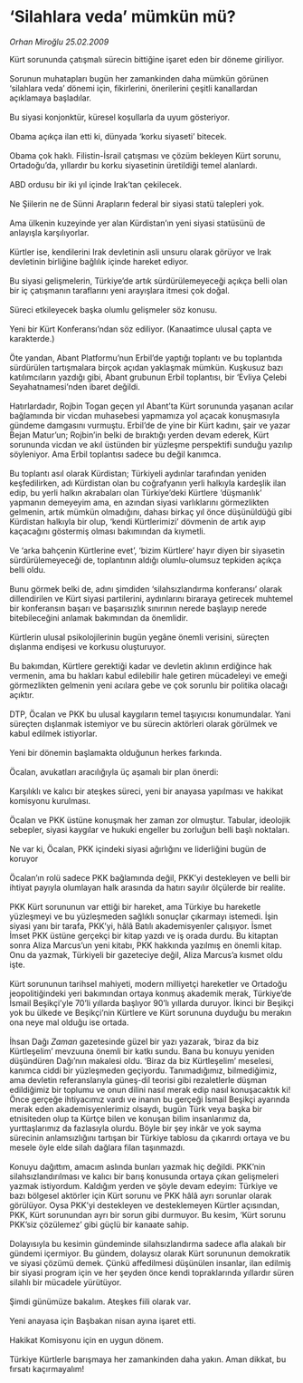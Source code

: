 # ‘Silahlara veda’ mümkün mü?

*Orhan Miroğlu 25.02.2009*

<div class="taraf_structure_2col_1zq">
<div class="margen_n">



 <p>Kürt sorununda çatışmalı sürecin bittiğine işaret eden bir döneme giriliyor. <br/><br/>Sorunun muhatapları bugün her zamankinden daha mümkün görünen ‘silahlara veda’ dönemi için, fikirlerini, önerilerini çeşitli kanallardan açıklamaya başladılar. <br/><br/>Bu siyasi konjonktür, küresel koşullarla da uyum gösteriyor. <br/><br/>Obama açıkça ilan etti ki, dünyada ‘korku siyaseti’ bitecek. <br/><br/>Obama çok haklı. Filistin-İsrail çatışması ve çözüm bekleyen Kürt sorunu, Ortadoğu’da, yıllardır bu korku siyasetinin üretildiği temel alanlardı. <br/><br/>ABD ordusu bir iki yıl içinde Irak’tan çekilecek. <br/><br/>Ne Şiilerin ne de Sünni Arapların federal bir siyasi statü talepleri yok. <br/><br/>Ama ülkenin kuzeyinde yer alan Kürdistan’ın yeni siyasi statüsünü de anlayışla karşılıyorlar. <br/><br/>Kürtler ise, kendilerini Irak devletinin asli unsuru olarak görüyor ve Irak devletinin birliğine bağlılık içinde hareket ediyor. <br/><br/>Bu siyasi gelişmelerin, Türkiye’de artık sürdürülemeyeceği açıkça belli olan bir iç çatışmanın taraflarını yeni arayışlara itmesi çok doğal. <br/><br/>Süreci etkileyecek başka olumlu gelişmeler söz konusu. <br/><br/>Yeni bir Kürt Konferansı’ndan söz ediliyor. (Kanaatimce ulusal çapta ve karakterde.) <br/><br/>Öte yandan, Abant Platformu’nun Erbil’de yaptığı toplantı ve bu toplantıda sürdürülen tartışmalara birçok açıdan yaklaşmak mümkün. Kuşkusuz bazı katılımcıların yazdığı gibi, Abant grubunun Erbil toplantısı, bir ‘Evliya Çelebi Seyahatnamesi’nden ibaret değildi. <br/><br/>Hatırlardadır, Rojbin Togan geçen yıl Abant’ta Kürt sorununda yaşanan acılar bağlamında bir vicdan muhasebesi yapmamıza yol açacak konuşmasıyla gündeme damgasını vurmuştu. Erbil’de de yine bir Kürt kadını, şair ve yazar Bejan Matur’un; Rojbin’in belki de bıraktığı yerden devam ederek, Kürt sorununda vicdan ve akıl üstünden bir yüzleşme perspektifi sunduğu yazılıp söyleniyor. Ama Erbil toplantısı sadece bu değil kanımca. <br/><br/>Bu toplantı asıl olarak Kürdistan; Türkiyeli aydınlar tarafından yeniden keşfedilirken, adı Kürdistan olan bu coğrafyanın yerli halkıyla kardeşlik ilan edip, bu yerli halkın akrabaları olan Türkiye’deki Kürtlere ‘düşmanlık’ yapmanın demeyeyim ama, en azından siyasi varlıklarını görmezlikten gelmenin, artık mümkün olmadığını, dahası birkaç yıl önce düşünüldüğü gibi Kürdistan halkıyla bir olup, ‘kendi Kürtlerimizi’ dövmenin de artık ayıp kaçacağını göstermiş olması bakımından da kıymetli. <br/><br/>Ve ‘arka bahçenin Kürtlerine evet’, ‘bizim Kürtlere’ hayır diyen bir siyasetin sürdürülemeyeceği de, toplantının aldığı olumlu-olumsuz tepkiden açıkça belli oldu. <br/><br/>Bunu görmek belki de, adını şimdiden ‘silahsızlandırma konferansı’ olarak dillendirilen ve Kürt siyasi partilerini, aydınlarını biraraya getirecek muhtemel bir konferansın başarı ve başarısızlık sınırının nerede başlayıp nerede bitebileceğini anlamak bakımından da önemlidir. <br/><br/>Kürtlerin ulusal psikolojilerinin bugün yegâne önemli verisini, süreçten dışlanma endişesi ve korkusu oluşturuyor. <br/><br/>Bu bakımdan, Kürtlere gerektiği kadar ve devletin aklının erdiğince hak vermenin, ama bu hakları kabul edilebilir hale getiren mücadeleyi ve emeği görmezlikten gelmenin yeni acılara gebe ve çok sorunlu bir politika olacağı açıktır. <br/><br/>DTP, Öcalan ve PKK bu ulusal kaygıların temel taşıyıcısı konumundalar. Yani süreçten dışlanmak istemiyor ve bu sürecin aktörleri olarak görülmek ve kabul edilmek istiyorlar. <br/><br/>Yeni bir dönemin başlamakta olduğunun herkes farkında. <br/><br/>Öcalan, avukatları aracılığıyla üç aşamalı bir plan önerdi: <br/><br/>Karşılıklı ve kalıcı bir ateşkes süreci, yeni bir anayasa yapılması ve hakikat komisyonu kurulması. <br/><br/>Öcalan ve PKK üstüne konuşmak her zaman zor olmuştur. Tabular, ideolojik sebepler, siyasi kaygılar ve hukuki engeller bu zorluğun belli başlı noktaları. <br/><br/>Ne var ki, Öcalan, PKK içindeki siyasi ağırlığını ve liderliğini bugün de koruyor <br/><br/>Öcalan’ın rolü sadece PKK bağlamında değil, PKK’yi destekleyen ve belli bir ihtiyat payıyla olumlayan halk arasında da hatırı sayılır ölçülerde bir realite. <br/><br/>PKK Kürt sorununun var ettiği bir hareket, ama Türkiye bu hareketle yüzleşmeyi ve bu yüzleşmeden sağlıklı sonuçlar çıkarmayı istemedi. İşin siyasi yanı bir tarafa, PKK’yi, hâlâ Batılı akademisyenler çalışıyor. İsmet İmset PKK üstüne gerçekçi bir kitap yazdı ve iş orada durdu. Bu kitaptan sonra Aliza Marcus’un yeni kitabı, PKK hakkında yazılmış en önemli kitap. Onu da yazmak, Türkiyeli bir gazeteciye değil, Aliza Marcus’a kısmet oldu işte. <br/><br/>Kürt sorununun tarihsel mahiyeti, modern milliyetçi hareketler ve Ortadoğu jeopolitiğindeki yeri bakımından ortaya konmuş akademik merak, Türkiye’de İsmail Beşikçi’yle 70’li yıllarda başlıyor 90’lı yıllarda duruyor. İkinci bir Beşikçi yok bu ülkede ve Beşikçi’nin Kürtlere ve Kürt sorununa duyduğu bu merakın ona neye mal olduğu ise ortada. <br/><br/>İhsan Dağı <i>Zaman</i> gazetesinde güzel bir yazı yazarak, ‘biraz da biz Kürtleşelim’ mevzuuna önemli bir katkı sundu. Bana bu konuyu yeniden düşündüren Dağı’nın makalesi oldu. ‘Biraz da biz Kürtleşelim’ meselesi, kanımca ciddi bir yüzleşmeden geçiyordu. Tanımadığımız, bilmediğimiz, ama devletin referanslarıyla güneş-dil teorisi gibi rezaletlerle düşman edildiğimiz bir toplumu ve onun dilini nasıl merak edip nasıl konuşacaktık ki! Önce gerçeğe ihtiyacımız vardı ve inanın bu gerçeği İsmail Beşikçi ayarında merak eden akademisyenlerimiz olsaydı, bugün Türk veya başka bir etnisiteden olup ta Kürtçe bilen ve konuşan bilim insanlarımız da, yurttaşlarımız da fazlasıyla olurdu. Böyle bir şey inkâr ve yok sayma sürecinin anlamsızlığını tartışan bir Türkiye tablosu da çıkarırdı ortaya ve bu mesele öyle elde silah dağlara filan taşınmazdı. <br/><br/>Konuyu dağıttım, amacım aslında bunları yazmak hiç değildi. PKK’nin silahsızlandırılması ve kalıcı bir barış konusunda ortaya çıkan gelişmeleri yazmak istiyordum. Kaldığım yerden ve şöyle devam edeyim: Türkiye ve bazı bölgesel aktörler için Kürt sorunu ve PKK hâlâ ayrı sorunlar olarak görülüyor. Oysa PKK’yi destekleyen ve desteklemeyen Kürtler açısından, PKK, Kürt sorunundan ayrı bir sorun gibi durmuyor. Bu kesim, ‘Kürt sorunu PKK’siz çözülemez’ gibi güçlü bir kanaate sahip. <br/><br/>Dolayısıyla bu kesimin gündeminde silahsızlandırma sadece afla alakalı bir gündemi içermiyor. Bu gündem, dolaysız olarak Kürt sorununun demokratik ve siyasi çözümü demek. Çünkü affedilmesi düşünülen insanlar, ilan edilmiş bir siyasi program için ve her şeyden önce kendi topraklarında yıllardır süren silahlı bir mücadele yürütüyor. <br/><br/>Şimdi günümüze bakalım. Ateşkes fiili olarak var. <br/><br/>Yeni anayasa için Başbakan nisan ayına işaret etti. <br/><br/>Hakikat Komisyonu için en uygun dönem. <br/><br/>Türkiye Kürtlerle barışmaya her zamankinden daha yakın. Aman dikkat, bu fırsatı kaçırmayalım!</p>

<br/>


<div id="taraf_not">
</div>

</div>


</div>
